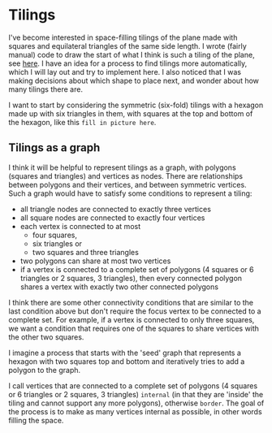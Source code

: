 # Tilings

I've become interested in space-filling tilings of the plane made with squares and equilateral triangles of the same side length. I wrote (fairly manual) code to draw the start of what I think is such a tiling of the plane, see [here](http://gautsi.github.io/post/2020/11/13/tiling.html). I have an idea for a process to find tilings more automatically, which I will lay out and try to implement here. I also noticed that I was making decisions about which shape to place next, and wonder about how many tilings there are.

I want to start by considering the symmetric (six-fold) tilings with a hexagon made up with six triangles in them, with squares at the top and bottom of the hexagon, like this `fill in picture here`.

## Tilings as a graph
I think it will be helpful to represent tilings as a graph, with polygons (squares and triangles) and vertices as nodes. There are relationships between polygons and their vertices, and between symmetric vertices. Such a graph would have to satisfy some conditions to represent a tiling:
- all triangle nodes are connected to exactly three vertices
- all square nodes are connected to exactly four vertices
- each vertex is connected to at most
    - four squares,
    - six triangles or
    - two squares and three triangles
- two polygons can share at most two vertices
- if a vertex is connected to a complete set of polygons (4 squares or 6 triangles or 2 squares, 3 triangles), then every connected polygon shares a vertex with exactly two other connected polygons

I think there are some other connectivity conditions that are similar to the last condition above but don't require the focus vertex to be connected to a complete set. For example, if a vertex is connected to only three squares, we want a condition that requires one of the squares to share vertices with the other two squares.

I imagine a process that starts with the 'seed' graph that represents a hexagon with two squares top and bottom and iteratively tries to add a polygon to the graph.

I call vertices that are connected to a complete set of polygons (4 squares or 6 triangles or 2 squares, 3 triangles) `internal` (in that they are 'inside' the tiling and cannot support any more polygons), otherwise `border`. The goal of the process is to make as many vertices internal as possible, in other words filling the space. 